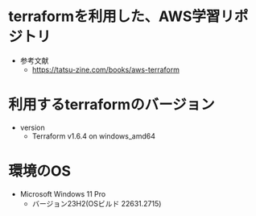 # terraformを利用した、AWS学習リポジトリ
- 参考文献
  - https://tatsu-zine.com/books/aws-terraform

# 利用するterraformのバージョン
- version
  - Terraform v1.6.4
    on windows_amd64

# 環境のOS
- Microsoft Windows 11 Pro
  - バージョン23H2(OSビルド 22631.2715)
